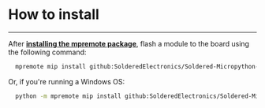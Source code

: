 # How to install

---

After [**installing the mpremote package**](https://docs.micropython.org/en/latest/reference/mpremote.html), flash a module to the board using the following command:

```sh
  mpremote mip install github:SolderedElectronics/Soldered-Micropython-modules/Sensors/BME680
```
Or, if you're running a Windows OS:

```sh
  python -m mpremote mip install github:SolderedElectronics/Soldered-Micropython-modules/Sensors/BME680
```